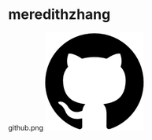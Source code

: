 # meredithzhang
github.png
![image](https://github.com/Meredith-z/meredithzhang/blob/master/github.png)
